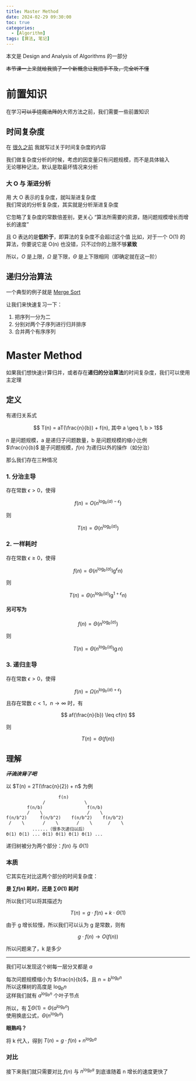 ```yaml
---
title: Master Method
date: 2024-02-29 09:30:00
toc: true
categories:
  - [Algorithm]
tags: [算法, 笔记]
---
```


本文是 Design and Analysis of Algorithms 的一部分

~~本节课一上来就给我搞了一个新概念让我措手不及，完全听不懂~~

<!-- more -->

# 前置知识

在学习~~可以手搓魔法阵的~~大师方法之前，我们需要一些前置知识

## 时间复杂度

在 [很久之前](https://aloen.to/Algorithm/Basics-of-Computer-Science/#%E6%97%B6%E9%97%B4%E5%A4%8D%E6%9D%82%E5%BA%A6) 我就写过关于时间复杂度的内容

我们做复杂度分析的时候，考虑的因变量只有问题规模，而不是具体输入  
无论哪种记法，默认是取最坏情况来分析

### 大 O 与 渐进分析

用 大 O 表示的复杂度，就叫渐进复杂度  
我们常说的分析复杂度，其实就是分析渐进复杂度

它忽略了复杂度的常数倍差别，更关心 “算法所需要的资源，随问题规模增长而增长的速度”

且 O 表达的是**低阶于**，即算法的复杂度不会超过这个值
比如，对于一个 O(1) 的算法，你要说它是 O(n) 也没错，只不过你的上限不够**紧致**

所以，$O$ 是上限，$\Omega$ 是下限，$\Theta$ 是上下限相同（即确定就在这一阶）

## 递归分治算法

一个典型的例子就是 [Merge Sort](https://aloen.to/Algorithm/Basics-of-Computer-Science/#%E5%BD%92%E5%B9%B6%E6%8E%92%E5%BA%8F)

让我们来快速复习一下：

1. 把序列一分为二
2. 分别对两个子序列进行归并排序
3. 合并两个有序序列

# Master Method

如果我们想快速计算归并，或者存在**递归的分治算法**的时间复杂度，我们可以使用主定理

## 定义

有递归关系式

$$ T(n) = aT(\frac{n}{b}) + f(n), 其中 a \geq 1, b > 1$$

n 是问题规模，a 是递归子问题数量，b 是问题规模的缩小比例  
$\frac{n}{b}$ 是子问题规模，$f(n)$ 为递归以外的操作（如分治）

那么我们存在三种情况

### 1. 分治主导

存在常数 $\epsilon > 0$，使得

$$ f(n) = O(n^{\log_b(a) - \epsilon}) $$

则

$$ T(n) = \Theta(n^{\log_b(a)}) $$

### 2. 一样耗时

存在常数 $\epsilon \geq 0$，使得

$$ f(n) = \Theta(n^{\log_b(a)} \lg^\epsilon n) $$

则

$$ T(n) = \Theta(n^{\log_b(a)} \lg^{1+\epsilon} n) $$

#### 另可写为

$$ f(n) = \Theta(n^{\log_b(a)}) $$

则

$$ T(n) = \Theta(n^{\log_b(a)} \lg n) $$

### 3. 递归主导

存在常数 $\epsilon > 0$，使得

$$ f(n) = \Omega(n^{\log_b(a) + \epsilon}) $$

且存在常数 $c < 1， n \to \infty$ 时，有

$$ af(\frac{n}{b}) \leq cf(n) $$

则

$$ T(n) = \Theta(f(n)) $$

## 理解

~~_**汗流浃背了吧**_~~

以 $T(n) = 2T(\frac{n}{2}) + n$ 为例

```
                    f(n)
              /               \
        f(n/b)                 f(n/b)
        /    \                 /    \
f(n/b^2)     f(n/b^2)    f(n/b^2)    f(n/b^2)
 /    \       /    \       /    \      /    \
          ......（很多次递归以后）
Θ(1) Θ(1) ... Θ(1) Θ(1) Θ(1) Θ(1) ...
```

递归树被分为两个部分：$f(n)$ 与 $\Theta(1)$

### 本质

它其实在对比这两个部分的时间复杂度：

**是 $\sum f(n)$ 耗时，还是 $\sum \Theta(1)$ 耗时**

所以我们可以将其描述为

$$ T(n) = g \cdot f(n) + k \cdot \Theta(1)$$

由于 g 增长较慢，所以我们可以认为 g 是常数，则有

$$ g \cdot f(n) \to O (f(n)) $$

所以问题来了，k 是多少

---

我们可以发现这个树每一层分叉都是 $a$

每次问题规模缩小为 $\frac{n}{b}$，且 $n = b^{\log_b n}$  
所以这棵树的高度是 $\log_b n$  
这样我们就有 $a^{\log_b n}$ 个叶子节点

所以，有 $\sum \Theta(1) = \Theta(a^{\log_b n})$  
使用换底公式，$\Theta(n^{\log_b a})$

**眼熟吗？**

将 k 代入，得到 $T(n) = g \cdot f(n) + n^{\log_b a}$

### 对比

接下来我们就只需要对比 $f(n)$ 与 $n^{\log_b a}$ 到底谁随着 n 增长的速度更快了
